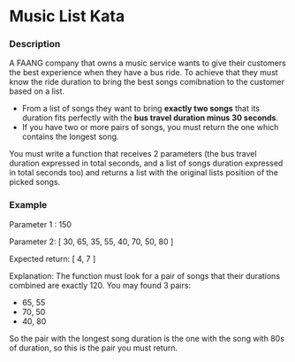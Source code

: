 # Music List Kata

### Description

A FAANG company that owns a music service wants to give their customers the best experience when they have a bus ride. To achieve that they must know the ride duration to bring the best songs comibnation to the customer based on a list.

* From a list of songs they want to bring **exactly two songs** that its duration fits perfectly with the **bus travel duration minus 30 seconds**.
* If you have two or more pairs of songs, you must return the one which contains the longest song.

You must write a function that receives 2 parameters (the bus travel duration expressed in total seconds, and a list of songs duration expressed in total seconds too) and returns a list with the original lists position of the picked songs.

### Example

Parameter 1 : 150

Parameter 2: [ 30, 65, 35, 55, 40, 70, 50, 80 ]

Expected return: [ 4, 7 ]

Explanation: The function must look for a pair of songs that their durations combined are exactly 120. You may found 3 pairs:

* 65, 55
* 70, 50
* 40, 80

So the pair with the longest song duration is the one with the song with 80s of duration, so this is the pair you must return.

